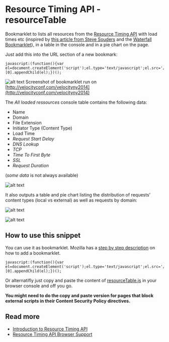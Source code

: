 Resource Timing API - resourceTable
===================================

Bookmarklet to lists all resources from the [Resource Timing API](http://www.w3.org/TR/resource-timing/) with load times etc (inspired by [this article from Steve Souders](http://www.stevesouders.com/blog/2014/08/21/resource-timing-practical-tips/) and the [Waterfall Bookmarklet](https://github.com/andydavies/waterfall)), in a table in the console and in a pie chart on the page.

Just add this into the URL section of a new bookmark:

```
javascript:(function(){var el=document.createElement('script');el.type='text/javascript';el.src='//nurun.github.io/resourceTable/resourceTable.js';document.getElementsByTagName('body')[0].appendChild(el);})();
```


![alt text](https://raw.githubusercontent.com/nurun/resourceTable/gh-pages/readme-assets/resourceTable-bookmarklet-pies.png "screenshot of pie graph output of bookmarklet")
Screenshot of bookmarklet run on [http://velocityconf.com/velocityny2014](http://velocityconf.com/velocityny2014)



The *All loaded ressources* console table contains the following data:
- Name
- Domain
- File Extension
- Initiator Type (Content Type)
- Load Time
- *Request Start Delay*
- *DNS Lookup*
- *TCP*
- *Time To First Byte*
- *SSL*
- *Request Duration*

(*some data* is not always available)

![alt text](https://raw.githubusercontent.com/nurun/resourceTable/gh-pages/readme-assets/resourceTable-tables-resources.png "tabular output of all resources in the page")


It also outputs a table and pie chart listing the distribution of requests' content types (local vs external) as well as requests by domain:

![alt text](https://raw.githubusercontent.com/nurun/resourceTable/gh-pages/readme-assets/resourceTable-tables-file-type.png "two tables with resources type count globally and but local / external")

![alt text](https://raw.githubusercontent.com/nurun/resourceTable/gh-pages/readme-assets/resourceTable-tables-request-by-domain.png "tables with requests by domain")


How to use this snippet
-----------------------

You can use it as bookmarklet. Mozilla has a [step by step description](https://support.mozilla.org/en-US/kb/bookmarklets-perform-common-web-page-tasks#w_how-do-i-install-a-bookmarklet) on how to add a bookmarklet.

```
javascript:(function(){var el=document.createElement('script');el.type='text/javascript';el.src='//nurun.github.io/resourceTable/resourceTable.js';document.getElementsByTagName('body')[0].appendChild(el);})();
```

Or alternatifly just copy and paste the content of [resourceTable.js](https://raw.githubusercontent.com/nurun/resourceTable/master/resourceTable.js) in your browser console and off you go.

**You might need to do the copy and paste version for pages that block external scripts in their Content Security Policy directives.**


Read more
-----------
- [Introduction to Resource Timing API](http://googledevelopers.blogspot.ca/2013/12/measuring-network-performance-with.html)
- [Resource Timing API Browser Support](http://caniuse.com/#feat=resource-timing)